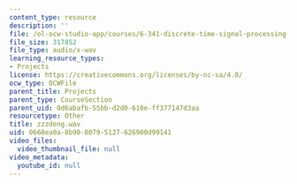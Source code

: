 ```yaml
---
content_type: resource
description: ''
file: /ol-ocw-studio-app/courses/6-341-discrete-time-signal-processing-fall-2005/0660ea0a8b9080795127626900d99141_zzzdeng.wav
file_size: 317852
file_type: audio/x-wav
learning_resource_types:
- Projects
license: https://creativecommons.org/licenses/by-nc-sa/4.0/
ocw_type: OCWFile
parent_title: Projects
parent_type: CourseSection
parent_uid: 0d6abafb-55bb-d2d0-610e-ff377147d3aa
resourcetype: Other
title: zzzdeng.wav
uid: 0660ea0a-8b90-8079-5127-626900d99141
video_files:
  video_thumbnail_file: null
video_metadata:
  youtube_id: null
---
```

